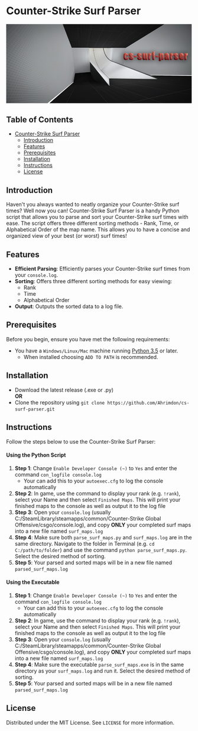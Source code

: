 # Counter-Strike Surf Parser

![image](assets/surf.png)

## Table of Contents

- [Counter-Strike Surf Parser](#counter-strike-surf-parser)
  - [Introduction](#introduction)
  - [Features](#features)
  - [Prerequisites](#prerequisites)
  - [Installation](#Installation)
  - [Instructions](#instructions)
  - [License](#license)

## Introduction
Haven't you always wanted to neatly organize your Counter-Strike surf times? Well now you can! Counter-Strike Surf Parser is a handy Python script that allows you to parse and sort your Counter-Strike surf times with ease. The script offers three different sorting methods - Rank, Time, or Alphabetical Order of the map name. This allows you to have a concise and organized view of your best (or worst) surf times!

## Features
- **Efficient Parsing**: Efficiently parses your Counter-Strike surf times from your `console.log`.
- **Sorting**: Offers three different sorting methods for easy viewing:
  - Rank
  - Time
  - Alphabetical Order
- **Output**: Outputs the sorted data to a log file.

## Prerequisites
Before you begin, ensure you have met the following requirements:
* You have a `Windows/Linux/Mac` machine running [Python 3.5](https://www.python.org/downloads/) or later.
  * When installed choosing `ADD TO PATH` is recommended.

## Installation
* Download the latest release (.exe or .py)
  <br>
  **OR**
  <br>
* Clone the repository using `git clone https://github.com/Ahrimdon/cs-surf-parser.git`

## Instructions
Follow the steps below to use the Counter-Strike Surf Parser:

#### **Using the Python Script**
1. **Step 1**: Change `Enable Developer Console (~)` to `Yes` and enter the command `con_logfile console.log`
      * Your can add this to your `autoexec.cfg` to log the console automatically
2. **Step 2**: In game, use the command to display your rank (e.g. `!rank`), select your Name and then select `Finished Maps`. This will print your finished maps to the console as well as output it to the log file
3. **Step 3**: Open your `console.log` (usually C:/SteamLibrary/steamapps/common/Counter-Strike Global Offensive/csgo/console.log), and copy **ONLY** your completed surf maps into a new file named `surf_maps.log`
4. **Step 4**: Make sure both `parse_surf_maps.py` and `surf_maps.log` are in the same directory. Navigate to the folder in Terminal (e.g. `cd C:/path/to/folder`) and use the command `python parse_surf_maps.py`. Select the desired method of sorting.
5. **Step 5**: Your parsed and sorted maps will be in a new file named `parsed_surf_maps.log`

#### **Using the Executable**
1. **Step 1**: Change `Enable Developer Console (~)` to `Yes` and enter the command `con_logfile console.log`
      * Your can add this to your `autoexec.cfg` to log the console automatically
2. **Step 2**: In game, use the command to display your rank (e.g. `!rank`), select your Name and then select `Finished Maps`. This will print your finished maps to the console as well as output it to the log file
3. **Step 3**: Open your `console.log` (usually C:/SteamLibrary/steamapps/common/Counter-Strike Global Offensive/csgo/console.log), and copy **ONLY** your completed surf maps into a new file named `surf_maps.log`
4. **Step 4**: Make sure the executable `parse_surf_maps.exe` is in the same directory as your `surf_maps.log` and run it. Select the desired method of sorting.
5. **Step 5**: Your parsed and sorted maps will be in a new file named `parsed_surf_maps.log`

## License
Distributed under the MIT License. See `LICENSE` for more information.

